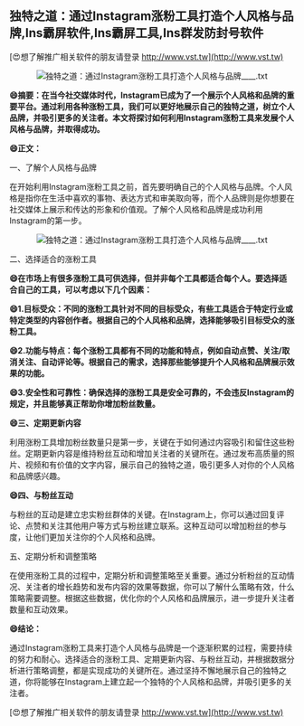 ## **独特之道：通过Instagram涨粉工具打造个人风格与品牌,Ins霸屏软件,Ins霸屏工具,Ins群发防封号软件**

[😍想了解推广相关软件的朋友请登录 http://www.vst.tw](http://www.vst.tw)

 <center><img src="https://vst.tw/MP4/tuiguang/png/1.png" alt="独特之道：通过Instagram涨粉工具打造个人风格与品牌____.txt"></center>

**😄摘要：在当今社交媒体时代，Instagram已成为了一个展示个人风格和品牌的重要平台。通过利用各种涨粉工具，我们可以更好地展示自己的独特之道，树立个人品牌，并吸引更多的关注者。本文将探讨如何利用Instagram涨粉工具来发展个人风格与品牌，并取得成功。**

**😄正文：**

一、了解个人风格与品牌

在开始利用Instagram涨粉工具之前，首先要明确自己的个人风格与品牌。个人风格是指你在生活中喜欢的事物、表达方式和审美取向等，而个人品牌则是你想要在社交媒体上展示和传达的形象和价值观。了解个人风格和品牌是成功利用Instagram的第一步。

 <center><img src="https://vst.tw/MP4/tuiguang/png/7.png" alt="独特之道：通过Instagram涨粉工具打造个人风格与品牌____.txt"></center>

二、选择适合的涨粉工具

**😄在市场上有很多涨粉工具可供选择，但并非每个工具都适合每个人。要选择适合自己的工具，可以考虑以下几个因素：**

**😄1.目标受众：不同的涨粉工具针对不同的目标受众，有些工具适合于特定行业或特定类型的内容创作者。根据自己的个人风格和品牌，选择能够吸引目标受众的涨粉工具。**

**😄2.功能与特点：每个涨粉工具都有不同的功能和特点，例如自动点赞、关注/取消关注、自动评论等。根据自己的需求，选择那些能够提升个人风格和品牌展示效果的功能。**

**😄3.安全性和可靠性：确保选择的涨粉工具是安全可靠的，不会违反Instagram的规定，并且能够真正帮助你增加粉丝数量。**

**😄三、定期更新内容**

利用涨粉工具增加粉丝数量只是第一步，关键在于如何通过内容吸引和留住这些粉丝。定期更新内容是维持粉丝互动和增加关注者的关键所在。通过发布高质量的照片、视频和有价值的文字内容，展示自己的独特之道，吸引更多人对你的个人风格和品牌感兴趣。

**😄四、与粉丝互动**

与粉丝的互动是建立忠实粉丝群体的关键。在Instagram上，你可以通过回复评论、点赞和关注其他用户等方式与粉丝建立联系。这种互动可以增加粉丝的参与度，让他们更加关注你的个人风格和品牌。

五、定期分析和调整策略

在使用涨粉工具的过程中，定期分析和调整策略至关重要。通过分析粉丝的互动情况、关注者的增长趋势和发布内容的效果等数据，你可以了解什么策略有效，什么策略需要调整。根据这些数据，优化你的个人风格和品牌展示，进一步提升关注者数量和互动效果。

**😄结论：**

通过Instagram涨粉工具来打造个人风格与品牌是一个逐渐积累的过程，需要持续的努力和耐心。选择适合的涨粉工具、定期更新内容、与粉丝互动，并根据数据分析进行策略调整，都是实现成功的关键所在。通过坚持不懈地展示自己的独特之道，你将能够在Instagram上建立起一个独特的个人风格和品牌，并吸引更多的关注者。

[😍想了解推广相关软件的朋友请登录 http://www.vst.tw](http://www.vst.tw)



